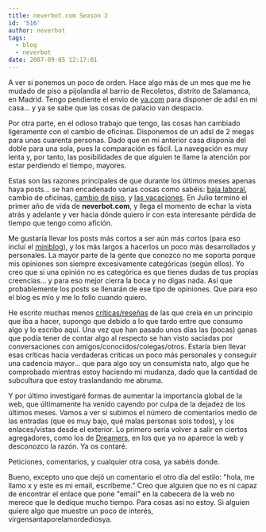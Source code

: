 ```yaml
---
title: neverbot.com Season 2
id: '516'
author: neverbot
tags:
  - blog
  - neverbot
date: 2007-09-05 12:17:01
---
```


A ver si ponemos un poco de orden. Hace algo más de un mes que me he mudado de piso a pijolandia al barrio de Recoletos, distrito de Salamanca, en Madrid. Tengo pendiente el envio de [ya.com](http://www.ya.com/) para disponer de adsl en mi casa... y ya se sabe que las cosas de palacio van despacio.

Por otra parte, en el odioso trabajo que tengo, las cosas han cambiado ligeramente con el cambio de oficinas. Disponemos de un adsl de 2 megas para unas cuarenta personas. Dado que en mi anterior casa disponía del doble para una sola, pues la comparación es fácil. La navegación es muy lenta y, por tanto, las posibilidades de que alguien te llame la atención por estar perdiendo el tiempo, mayores.

Estas son las razones principales de que durante los últimos meses apenas haya posts... se han encadenado varias cosas como sabéis: [baja laboral](https://neverbot.com/mundo-real%e2%84%a2/primera-fractura-que-divertido/), cambio de oficinas, [cambio de piso](https://neverbot.com/mundo-real%e2%84%a2/mudanzas-mudanzas/), y [las vacaciones](https://neverbot.com/miniblog/diario-de-guerra/). En Julio terminó el primer año de vida de **neverbot.com**, y llega el momento de echar la vista atrás y adelante y ver hacia dónde quiero ir con esta interesante pérdida de tiempo que tengo como afición.

Me gustaría llevar los posts más cortos a ser aún más cortos (para eso incluí el [miniblog](https://neverbot.com/tags/miniblog/)), y los más largos a hacerlos un poco más desarrollados y personales. La mayor parte de la gente que conozco no me soporta porque mis opiniones son siempre excesivamente categóricas (según ellos). Yo creo que si una opinión no es categórica es que tienes dudas de tus propias creencias... y para eso mejor cierra la boca y no digas nada. Así que probablemente los posts se llenarán de ese tipo de opiniones. Que para eso el blog es mío y me lo follo cuando quiero.

He escrito muchas menos [críticas/reseñas](https://neverbot.com/tags/resenas/) de las que creía en un principio que iba a hacer, supongo que debido a lo que tardo entre que consumo algo y lo escribo aquí. Una vez que han pasado unos días las (pocas) ganas que podía tener de contar algo al respecto se han visto saciadas por conversaciones con amigos/conocidos/colegas/otros. Estaría bien llevar esas críticas hacia verdaderas críticas un poco más personales y conseguir una cadencia mayor... que para algo soy un consumista nato, algo que he comprobado mientras estoy haciendo mi mudanza, dado que la cantidad de subcultura que estoy traslandando me abruma.

Y por último investigaré formas de aumentar la importancia global de la web, que últimamente ha venido cayendo por culpa de la dejadez de los últimos meses. Vamos a ver si subimos el número de comentarios medio de las entradas (que es muy bajo, qué malas personas sois todos), y los enlaces/vistas desde el exterior. Lo primero sería volver a salir en ciertos agregadores, como los de [Dreamers](http://dreamers.com/), en los que ya no aparece la web y desconozco la razón. Ya os contaré.

Peticiones, comentarios, y cualquier otra cosa, ya sabéis donde.

Bueno, excepto uno que dejó un comentario el otro día del estilo: "hola, me llamo x y este es mi email, escríbeme." Creo que alguien que no es ni capaz de encontrar el enlace que pone "email" en la cabecera de la web no merece que le dedique mucho tiempo. Para cosas así no estoy. Si alguien quiere algo que muestre un poco de interés, virgensantaporelamordediosya.